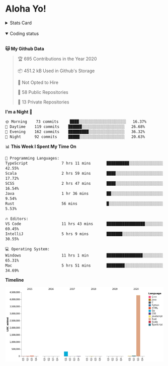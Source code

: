 # Aloha Yo!

<details>
<summary>Stats Card</summary>
 
[![Anurag's github stats](https://github-readme-stats.vercel.app/api?username=GarfieldZHU&show_icons=true&theme=tokyonight)](https://github.com/anuraghazra/github-readme-stats)
 
</details>

<br/>

<details open>

<summary>Coding status</summary>

<br/>

<!--START_SECTION:waka-->
**🐱 My Github Data** 

> 🏆 695 Contributions in the Year 2020
 > 
> 📦 451.2 kB Used in Github's Storage 
 > 
> 🚫 Not Opted to Hire
 > 
> 📜 58 Public Repositories
 > 
> 🔑 13 Private Repositories 

**I'm a Night 🦉** 

```text
🌞 Morning    73 commits     ████░░░░░░░░░░░░░░░░░░░░░   16.37% 
🌆 Daytime    119 commits    ██████░░░░░░░░░░░░░░░░░░░   26.68% 
🌃 Evening    162 commits    █████████░░░░░░░░░░░░░░░░   36.32% 
🌙 Night      92 commits     █████░░░░░░░░░░░░░░░░░░░░   20.63%

```


📊 **This Week I Spent My Time On** 

```text
💬 Programming Languages: 
TypeScript               7 hrs 11 mins       ██████████░░░░░░░░░░░░░░░   42.55% 
Scala                    2 hrs 59 mins       ████░░░░░░░░░░░░░░░░░░░░░   17.72% 
SCSS                     2 hrs 47 mins       ████░░░░░░░░░░░░░░░░░░░░░   16.54% 
Java                     1 hr 36 mins        ██░░░░░░░░░░░░░░░░░░░░░░░   9.54% 
Rust                     56 mins             █░░░░░░░░░░░░░░░░░░░░░░░░   5.53%

🔥 Editors: 
VS Code                  11 hrs 43 mins      █████████████████░░░░░░░░   69.45% 
IntelliJ                 5 hrs 9 mins        ███████░░░░░░░░░░░░░░░░░░   30.55%

💻 Operating System: 
Windows                  11 hrs 1 min        ████████████████░░░░░░░░░   65.31% 
Mac                      5 hrs 51 mins       ████████░░░░░░░░░░░░░░░░░   34.69%

```

**Timeline**

![Chart not found](https://github.com/GarfieldZHU/GarfieldZHU/blob/master/charts/bar_graph.png) 


<!--END_SECTION:waka-->

</details>
